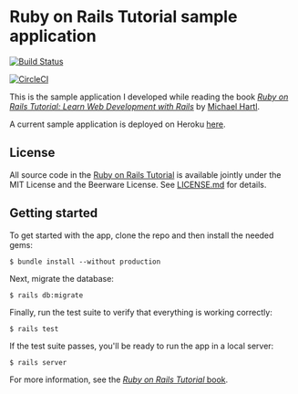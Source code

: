 # Ruby on Rails Tutorial sample application

[![Build Status](https://travis-ci.org/Michael-Tu/rails-tutorials.svg?branch=master)](https://travis-ci.org/Michael-Tu/rails-tutorials)

[![CircleCI](https://circleci.com/gh/Michael-Tu/rails-tutorials/tree/master.svg?style=svg)](https://circleci.com/gh/Michael-Tu/rails-tutorials/tree/master)

This is the sample application I developed while reading the 
book [*Ruby on Rails Tutorial:
Learn Web Development with Rails*](https://www.railstutorial.org/)
by [Michael Hartl](http://www.michaelhartl.com/).

A current sample application is deployed on Heroku [here](https://rails-tutorial-sample-app-gan.herokuapp.com).


## License

All source code in the [Ruby on Rails Tutorial](https://www.railstutorial.org/)
is available jointly under the MIT License and the Beerware License. See
[LICENSE.md](LICENSE.md) for details.

## Getting started

To get started with the app, clone the repo and then install the needed gems:

```
$ bundle install --without production
```

Next, migrate the database:

```
$ rails db:migrate
```

Finally, run the test suite to verify that everything is working correctly:

```
$ rails test
```

If the test suite passes, you'll be ready to run the app in a local server:

```
$ rails server
```

For more information, see the
[*Ruby on Rails Tutorial* book](https://www.railstutorial.org/book).

